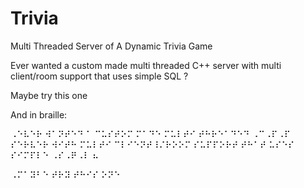 # Trivia
Multi Threaded Server of A Dynamic Trivia Game


Ever wanted a custom made multi threaded C++ server with multi client/room support that uses simple SQL ?

Maybe try this one



And in braille:

⠠⠑⠧⠑⠗ ⠺⠁⠝⠞⠑⠙ ⠁ ⠉⠥⠎⠞⠕⠍ ⠍⠁⠙⠑ ⠍⠥⠇⠞⠊ ⠞⠓⠗⠑⠁⠙⠑⠙ ⠠⠉⠠⠏⠠⠏ ⠎⠑⠗⠧⠑⠗ ⠺⠊⠞⠓ ⠍⠥⠇⠞⠊ ⠉⠇⠊⠑⠝⠞⠸⠌⠗⠕⠕⠍ ⠎⠥⠏⠏⠕⠗⠞ ⠞⠓⠁⠞ ⠥⠎⠑⠎ ⠎⠊⠍⠏⠇⠑ ⠠⠎⠠⠟⠠⠇ ⠦

⠠⠍⠁⠽⠃⠑ ⠞⠗⠽ ⠞⠓⠊⠎ ⠕⠝⠑

